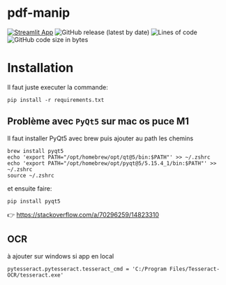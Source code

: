 # pdf-manip
[![Streamlit App](https://static.streamlit.io/badges/streamlit_badge_black_white.svg)](https://share.streamlit.io/pacourbet/pdf-manip/main.py)
![GitHub release (latest by date)](https://img.shields.io/github/v/release/pacourbet/pdf-manip?display_name=tag&style=plastic)
![Lines of code](https://img.shields.io/tokei/lines/github/pacourbet/pdf-manip?style=plastic)
![GitHub code size in bytes](https://img.shields.io/github/languages/code-size/pacourbet/pdf-manip?style=plastic)

# Installation

Il faut juste executer la commande:

`pip install -r requirements.txt`

## Problème avec `PyQt5` sur mac os puce M1

Il faut installer PyQt5 avec brew puis ajouter au path les chemins

```
brew install pyqt5
echo 'export PATH="/opt/homebrew/opt/qt@5/bin:$PATH"' >> ~/.zshrc
echo 'export PATH="/opt/homebrew/opt/pyqt@5/5.15.4_1/bin:$PATH"' >> ~/.zshrc
source ~/.zshrc
```

et ensuite faire:

`pip install pyqt5`

:point_right: https://stackoverflow.com/a/70296259/14823310

## OCR 
à ajouter sur windows si app en local
```
pytesseract.pytesseract.tesseract_cmd = 'C:/Program Files/Tesseract-OCR/tesseract.exe'
```
